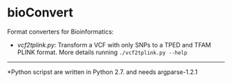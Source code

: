 bioConvert
==========

Format converters for Bioinformatics:

* _vcf2tplink.py_:  Transform a VCF with only SNPs to a TPED and TFAM PLINK format. More details running `./vcf2tplink.py --help`

--------------------------------------------------------------------------------------------------------
*Python scripst are written in Python 2.7. and needs argparse-1.2.1 